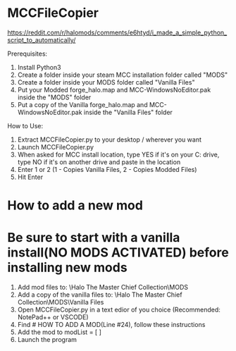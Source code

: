 # MCCFileCopier

https://reddit.com/r/halomods/comments/e6htyd/i_made_a_simple_python_script_to_automatically/


Prerequisites:

1. Install Python3
2. Create a folder inside your steam MCC installation folder called "MODS" 
3. Create a folder inside your MODS folder called "Vanilla Files"
4. Put your Modded forge_halo.map and MCC-WindowsNoEditor.pak inside the "MODS" folder
5. Put a copy of the Vanilla forge_halo.map and MCC-WindowsNoEditor.pak inside the "Vanilla Files" folder

How to Use:

1. Extract MCCFileCopier.py to your desktop / wherever you want
2. Launch MCCFileCopier.py
3. When asked for MCC install location, type YES if it's on your C: drive, type NO if it's on another drive and paste in the location
3. Enter 1 or 2 (1 - Copies Vanilla Files, 2 - Copies Modded Files)
4. Hit Enter

# How to add a new mod
# Be sure to start with a vanilla install(NO MODS ACTIVATED) before installing new mods
1. Add mod files to: \\Halo The Master Chief Collection\MODS
2. Add a copy of the vanilla files to: \\Halo The Master Chief Collection\MODS\Vanilla Files
3. Open MCCFileCopier.py in a text edior of you choice (Recommended: NotePad++ or VSCODE)
4. Find # HOW TO ADD A MOD(Line #24), follow these instructions
5. Add the mod to modList = [ ]
6. Launch the program